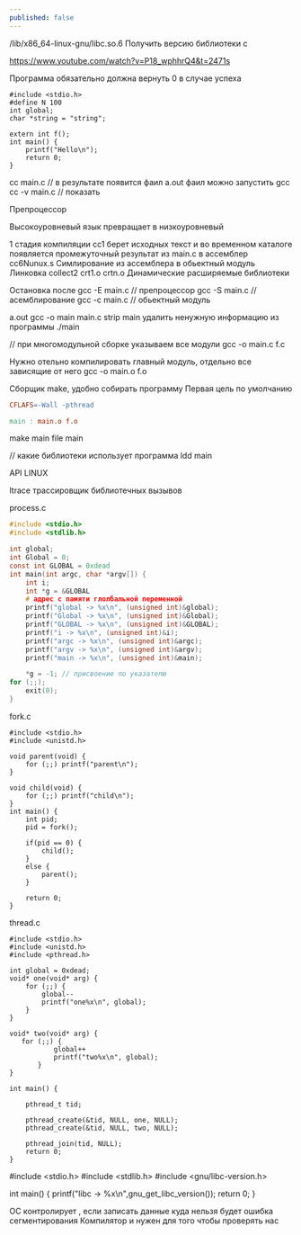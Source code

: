 ```yaml
---
published: false
---
```

/lib/x86_64-linux-gnu/libc.so.6 Получить версию библиотеки с

https://www.youtube.com/watch?v=P18_wphhrQ4&t=2471s

Программа обязательно должна вернуть 0 в случае успеха
```text
#include <stdio.h>
#define N 100
int global;
char *string = "string";

extern int f();
int main() {
    printf("Hello\n");
    return 0;
}
```

сс main.c // в результате появится фаил a.out фаил можно запустить
gcc
cc -v main.c // показать

Препроцессор

Высокоуровневый язык превращает в низкоуровневый
 
1 стадия компиляции cc1 берет исходных текст и во временном каталоге появляется 
промежуточный результат из main.с в ассемблер cc6Nunux.s
Симлирование из ассемблера в обьектный модуль
Линковка collect2 crt1.o crtn.o
Динамические расширяемые библиотеки

Остановка после
gcc -E main.c // препроцессор
gcc -S main.c // асемблирование
gcc -c main.c // обьектный модуль

a.out
gcc -o main main.c
strip main удалить ненужную информацию из программы
./main

// при многомодульной сборке указываем все модули
gcc -o main.c f.c

Нужно отельно компилировать главный модуль, отдельно все зависящие от него
gcc -o main.о f.о

Сборщик make, удобно собирать программу
Первая цель по умолчанию
~~~makefile
CFLAFS=-Wall -pthread

main : main.o f.o
~~~

make main
file main

// какие библиотеки использует программа
ldd main

API LINUX

ltrace трассировщик библиотечных вызывов

process.c

~~~c
#include <stdio.h>
#include <stdlib.h>

int global;
int Global = 0;
const int GLOBAL = 0xdead
int main(int argc, char *argv[]) {
    int i;
    int *g = &GLOBAL
    # адрес с памяти глолбальной переменной
    printf("global -> %x\n", (unsigned int)&global);
    printf("Global -> %x\n", (unsigned int)&Global);
    printf("GLOBAL -> %x\n", (unsigned int)&GLOBAL);
    printf("i -> %x\n", (unsigned int)&i);
    printf("argc -> %x\n", (unsigned int)&argc);
    printf("argv -> %x\n", (unsigned int)&argv);
    printf("main -> %x\n", (unsigned int)&main);

    *g = -1; // присвоение по указателю
for (;;);
    exit(0);
}
~~~

fork.c

~~~
#include <stdio.h>
#include <unistd.h>

void parent(void) {
    for (;;) printf("parent\n");
}

void child(void) {
    for (;;) printf("child\n");
}
int main() {
    int pid;
    pid = fork();

    if(pid == 0) {
        child();
    }
    else {
        parent();
    }

    return 0;
}
~~~

thread.c

~~~
#include <stdio.h>
#include <unistd.h>
#include <pthread.h>

int global = 0xdead;
void* one(void* arg) {
    for (;;) {
        global--
        printf("one%x\n", global);
    } 
}

void* two(void* arg) {
   for (;;) {
           global++
           printf("two%x\n", global);
       } 
}

int main() {

    pthread_t tid;
    
    pthread_create(&tid, NULL, one, NULL);
    pthread_create(&tid, NULL, two, NULL);

    pthread_join(tid, NULL);
    return 0;
}
~~~
#include <stdio.h>
#include <stdlib.h>
#include <gnu/libc-version.h>

int main() {
    printf("libc -> %x\n",gnu_get_libc_version());
    return 0;
}

ОС контролирует , если записать данные куда нельзя будет ошибка сегментирования
Компилятор и нужен для того чтобы проверять нас

